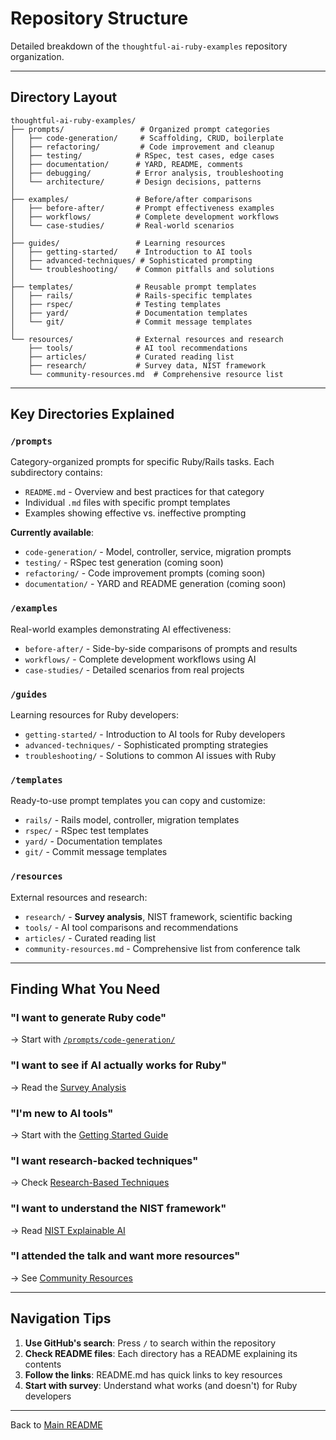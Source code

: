 # Repository Structure

Detailed breakdown of the `thoughtful-ai-ruby-examples` repository organization.

---

## Directory Layout

```
thoughtful-ai-ruby-examples/
├── prompts/                 # Organized prompt categories
│   ├── code-generation/     # Scaffolding, CRUD, boilerplate
│   ├── refactoring/         # Code improvement and cleanup
│   ├── testing/            # RSpec, test cases, edge cases
│   ├── documentation/      # YARD, README, comments
│   ├── debugging/          # Error analysis, troubleshooting
│   └── architecture/       # Design decisions, patterns
│
├── examples/               # Before/after comparisons
│   ├── before-after/       # Prompt effectiveness examples
│   ├── workflows/          # Complete development workflows
│   └── case-studies/       # Real-world scenarios
│
├── guides/                 # Learning resources
│   ├── getting-started/    # Introduction to AI tools
│   ├── advanced-techniques/ # Sophisticated prompting
│   └── troubleshooting/    # Common pitfalls and solutions
│
├── templates/              # Reusable prompt templates
│   ├── rails/              # Rails-specific templates
│   ├── rspec/              # Testing templates
│   ├── yard/               # Documentation templates
│   └── git/                # Commit message templates
│
└── resources/              # External resources and research
    ├── tools/              # AI tool recommendations
    ├── articles/           # Curated reading list
    ├── research/           # Survey data, NIST framework
    └── community-resources.md  # Comprehensive resource list
```

---

## Key Directories Explained

### `/prompts`

Category-organized prompts for specific Ruby/Rails tasks. Each subdirectory contains:
- `README.md` - Overview and best practices for that category
- Individual `.md` files with specific prompt templates
- Examples showing effective vs. ineffective prompting

**Currently available**:
- `code-generation/` - Model, controller, service, migration prompts
- `testing/` - RSpec test generation (coming soon)
- `refactoring/` - Code improvement prompts (coming soon)
- `documentation/` - YARD and README generation (coming soon)

### `/examples`

Real-world examples demonstrating AI effectiveness:

- `before-after/` - Side-by-side comparisons of prompts and results
- `workflows/` - Complete development workflows using AI
- `case-studies/` - Detailed scenarios from real projects

### `/guides`

Learning resources for Ruby developers:

- `getting-started/` - Introduction to AI tools for Ruby developers
- `advanced-techniques/` - Sophisticated prompting strategies
- `troubleshooting/` - Solutions to common AI issues with Ruby

### `/templates`

Ready-to-use prompt templates you can copy and customize:

- `rails/` - Rails model, controller, migration templates
- `rspec/` - RSpec test templates
- `yard/` - Documentation templates
- `git/` - Commit message templates

### `/resources`

External resources and research:

- `research/` - **Survey analysis**, NIST framework, scientific backing
- `tools/` - AI tool comparisons and recommendations
- `articles/` - Curated reading list
- `community-resources.md` - Comprehensive list from conference talk

---

## Finding What You Need

### "I want to generate Ruby code"
→ Start with [`/prompts/code-generation/`](prompts/code-generation/)

### "I want to see if AI actually works for Ruby"
→ Read the [Survey Analysis](resources/research/survey_analysis_thoughtful_ai.md)

### "I'm new to AI tools"
→ Start with the [Getting Started Guide](guides/getting-started/README.md)

### "I want research-backed techniques"
→ Check [Research-Based Techniques](prompts/code-generation/research-based-techniques.md)

### "I want to understand the NIST framework"
→ Read [NIST Explainable AI](resources/research/nist_explainable_ai_integration.md)

### "I attended the talk and want more resources"
→ See [Community Resources](resources/community-resources.md)

---

## Navigation Tips

1. **Use GitHub's search**: Press `/` to search within the repository
2. **Check README files**: Each directory has a README explaining its contents
3. **Follow the links**: README.md has quick links to key resources
4. **Start with survey**: Understand what works (and doesn't) for Ruby developers

---

Back to [Main README](README.md)
